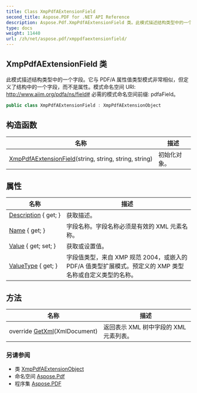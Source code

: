 ```yaml
---
title: Class XmpPdfAExtensionField
second_title: Aspose.PDF for .NET API Reference
description: Aspose.Pdf.XmpPdfAExtensionField 类。此模式描述结构类型中的一个字段。它与 PDF/A 属性值类型模式非常相似，但定义了结构中的一个字段，而不是属性。模式命名空间 URI http//www.aiim.org/pdfa/ns/field 必需的模式命名空间前缀 pdfaField
type: docs
weight: 11440
url: /zh/net/aspose.pdf/xmppdfaextensionfield/
---
```

## XmpPdfAExtensionField 类

此模式描述结构类型中的一个字段。它与 PDF/A 属性值类型模式非常相似，但定义了结构中的一个字段，而不是属性。模式命名空间 URI: http://www.aiim.org/pdfa/ns/field# 必需的模式命名空间前缀: pdfaField。

```csharp
public class XmpPdfAExtensionField : XmpPdfAExtensionObject
```

## 构造函数

| 名称 | 描述 |
| --- | --- |
| [XmpPdfAExtensionField](xmppdfaextensionfield/)(string, string, string, string) | 初始化对象。 |

## 属性

| 名称 | 描述 |
| --- | --- |
| [Description](../../aspose.pdf/xmppdfaextensionobject/description/) { get; } | 获取描述。 |
| [Name](../../aspose.pdf/xmppdfaextensionfield/name/) { get; } | 字段名称。字段名称必须是有效的 XML 元素名称。 |
| [Value](../../aspose.pdf/xmppdfaextensionobject/value/) { get; set; } | 获取或设置值。 |
| [ValueType](../../aspose.pdf/xmppdfaextensionfield/valuetype/) { get; } | 字段值类型，来自 XMP 规范 2004，或嵌入的 PDF/A 值类型扩展模式。预定义的 XMP 类型名称或自定义类型的名称。 |

## 方法

| 名称 | 描述 |
| --- | --- |
| override [GetXml](../../aspose.pdf/xmppdfaextensionfield/getxml/)(XmlDocument) | 返回表示 XML 树中字段的 XML 元素列表。 |

### 另请参阅

* 类 [XmpPdfAExtensionObject](../xmppdfaextensionobject/)
* 命名空间 [Aspose.Pdf](../../aspose.pdf/)
* 程序集 [Aspose.PDF](../../)
